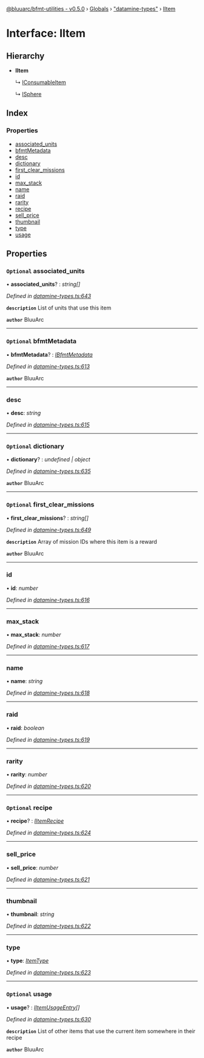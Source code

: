 [@bluuarc/bfmt-utilities - v0.5.0](../README.md) › [Globals](../globals.md) › ["datamine-types"](../modules/_datamine_types_.md) › [IItem](_datamine_types_.iitem.md)

# Interface: IItem

## Hierarchy

* **IItem**

  ↳ [IConsumableItem](_datamine_types_.iconsumableitem.md)

  ↳ [ISphere](_datamine_types_.isphere.md)

## Index

### Properties

* [associated_units](_datamine_types_.iitem.md#optional-associated_units)
* [bfmtMetadata](_datamine_types_.iitem.md#optional-bfmtmetadata)
* [desc](_datamine_types_.iitem.md#desc)
* [dictionary](_datamine_types_.iitem.md#optional-dictionary)
* [first_clear_missions](_datamine_types_.iitem.md#optional-first_clear_missions)
* [id](_datamine_types_.iitem.md#id)
* [max_stack](_datamine_types_.iitem.md#max_stack)
* [name](_datamine_types_.iitem.md#name)
* [raid](_datamine_types_.iitem.md#raid)
* [rarity](_datamine_types_.iitem.md#rarity)
* [recipe](_datamine_types_.iitem.md#optional-recipe)
* [sell_price](_datamine_types_.iitem.md#sell_price)
* [thumbnail](_datamine_types_.iitem.md#thumbnail)
* [type](_datamine_types_.iitem.md#type)
* [usage](_datamine_types_.iitem.md#optional-usage)

## Properties

### `Optional` associated_units

• **associated_units**? : *string[]*

*Defined in [datamine-types.ts:643](https://github.com/BluuArc/bfmt-utilities/blob/master/src/datamine-types.ts#L643)*

**`description`** List of units that use this item

**`author`** BluuArc

___

### `Optional` bfmtMetadata

• **bfmtMetadata**? : *[IBfmtMetadata](_datamine_types_.ibfmtmetadata.md)*

*Defined in [datamine-types.ts:613](https://github.com/BluuArc/bfmt-utilities/blob/master/src/datamine-types.ts#L613)*

**`author`** BluuArc

___

###  desc

• **desc**: *string*

*Defined in [datamine-types.ts:615](https://github.com/BluuArc/bfmt-utilities/blob/master/src/datamine-types.ts#L615)*

___

### `Optional` dictionary

• **dictionary**? : *undefined | object*

*Defined in [datamine-types.ts:635](https://github.com/BluuArc/bfmt-utilities/blob/master/src/datamine-types.ts#L635)*

**`author`** BluuArc

___

### `Optional` first_clear_missions

• **first_clear_missions**? : *string[]*

*Defined in [datamine-types.ts:649](https://github.com/BluuArc/bfmt-utilities/blob/master/src/datamine-types.ts#L649)*

**`description`** Array of mission IDs where this item is a reward

**`author`** BluuArc

___

###  id

• **id**: *number*

*Defined in [datamine-types.ts:616](https://github.com/BluuArc/bfmt-utilities/blob/master/src/datamine-types.ts#L616)*

___

###  max_stack

• **max_stack**: *number*

*Defined in [datamine-types.ts:617](https://github.com/BluuArc/bfmt-utilities/blob/master/src/datamine-types.ts#L617)*

___

###  name

• **name**: *string*

*Defined in [datamine-types.ts:618](https://github.com/BluuArc/bfmt-utilities/blob/master/src/datamine-types.ts#L618)*

___

###  raid

• **raid**: *boolean*

*Defined in [datamine-types.ts:619](https://github.com/BluuArc/bfmt-utilities/blob/master/src/datamine-types.ts#L619)*

___

###  rarity

• **rarity**: *number*

*Defined in [datamine-types.ts:620](https://github.com/BluuArc/bfmt-utilities/blob/master/src/datamine-types.ts#L620)*

___

### `Optional` recipe

• **recipe**? : *[IItemRecipe](_datamine_types_.iitemrecipe.md)*

*Defined in [datamine-types.ts:624](https://github.com/BluuArc/bfmt-utilities/blob/master/src/datamine-types.ts#L624)*

___

###  sell_price

• **sell_price**: *number*

*Defined in [datamine-types.ts:621](https://github.com/BluuArc/bfmt-utilities/blob/master/src/datamine-types.ts#L621)*

___

###  thumbnail

• **thumbnail**: *string*

*Defined in [datamine-types.ts:622](https://github.com/BluuArc/bfmt-utilities/blob/master/src/datamine-types.ts#L622)*

___

###  type

• **type**: *[ItemType](../enums/_datamine_types_.itemtype.md)*

*Defined in [datamine-types.ts:623](https://github.com/BluuArc/bfmt-utilities/blob/master/src/datamine-types.ts#L623)*

___

### `Optional` usage

• **usage**? : *[IItemUsageEntry](_datamine_types_.iitemusageentry.md)[]*

*Defined in [datamine-types.ts:630](https://github.com/BluuArc/bfmt-utilities/blob/master/src/datamine-types.ts#L630)*

**`description`** List of other items that use the current item somewhere in their recipe

**`author`** BluuArc
